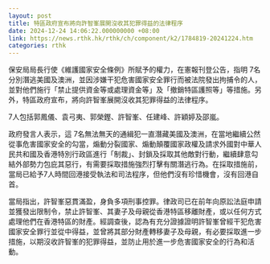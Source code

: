 ```yaml
---
layout: post
title: 特區政府宣布將向許智峯展開沒收其犯罪得益的法律程序
date: 2024-12-24 14:06:22.000000000 +08:00
link: https://news.rthk.hk/rthk/ch/component/k2/1784819-20241224.htm
categories: rthk
---
```


保安局局長行使《維護國家安全條例》所賦予的權力，在憲報刊登公告，指明 7名分別潛逃美國及澳洲，並因涉嫌干犯危害國家安全罪行而被法院發出拘捕令的人，並對他們施行「禁止提供資金等或處理資金等」及「撤銷特區護照等」等措施。另外，特區政府宣布，將向許智峯展開沒收其犯罪得益的法律程序。

7人包括郭鳳儀、袁弓夷、郭榮鏗、許智峯、任建峰、許穎婷及邵嵐。

政府發言人表示，這 7名無法無天的通緝犯一直潛藏美國及澳洲，在當地繼續公然從事危害國家安全的勾當，煽動分裂國家、煽動顛覆國家政權及請求外國對中華人民共和國及香港特別行政區進行「制裁」、封鎖及採取其他敵對行動，繼續肆意勾結外部勢力包庇其惡行，有需要採取措施強烈打擊有關潛逃行為。在採取措施前，當局已給予7人時間回港接受執法和司法程序，但他們沒有珍惜機會，沒有回港自首。

當局指出，許智峯惡貫滿盈，身負多項刑事控罪。律政司已在前年向原訟法庭申請並獲發出限制令，禁止許智峯、其妻子及母親從香港特區移離財產，或以任何方式處理他們在香港特區的財產。經調查後，認為有充分證據證明許智峯曾經干犯危害國家安全罪行並從中得益，並曾將其部分財產轉移妻子及母親，有必要採取進一步措施，以期沒收許智峯的犯罪得益，並防止用於進一步危害國家安全的行為和活動。
